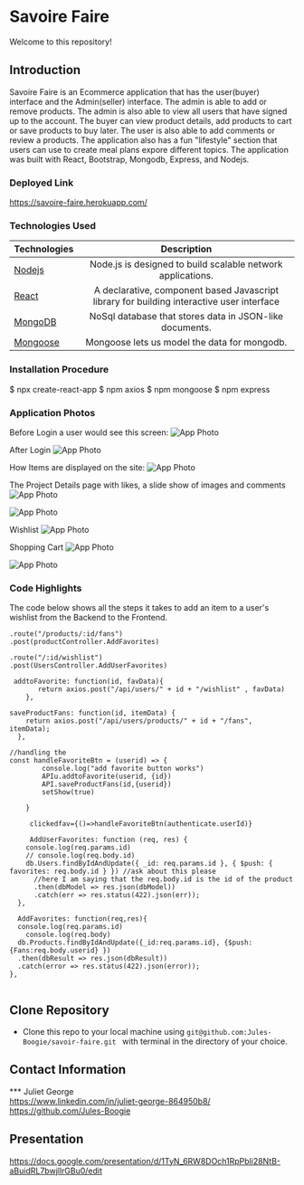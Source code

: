 # Savoire Faire
Welcome to this repository!


## Introduction 
Savoire Faire is an Ecommerce application that has the user(buyer) interface and the Admin(seller) interface. The admin is able to add or remove products. The admin is also able to view all users that have signed up to the account.
The buyer can view product details, add products to cart or save products to buy later. The user is also able to add comments or review a products. The application also has a fun "lifestyle" section that users can use to create meal plans expore different topics. The application was built with React, Bootstrap, Mongodb, Express, and Nodejs. 


### Deployed Link 
https://savoire-faire.herokuapp.com/



### Technologies Used
| Technologies | Description  |
|---------------------------------------------------------------------------|:------------------------------------------------------------------------------------------------------------------:|
| [Nodejs](https://nodejs.org/en/docs/)                                     |             Node.js is designed to build scalable network applications.                 |
| [React](https://reactjs.org/)                |   A declarative, component based Javascript library for building interactive user interface                 |
| [MongoDB](https://www.mongodb.com/)                |   NoSql database that stores data in JSON-like documents.                |
| [Mongoose](https://mongoosejs.com/)                |  Mongoose lets us model the data for mongodb.                |




### Installation Procedure
$ npx create-react-app <myappname>
$ npm axios
$ npm mongoose
$ npm express


### Application Photos

Before Login a user would see this screen:
![App Photo](https://github.com/Jules-Boogie/savoir-faire/blob/master/client/public/app%20photos/before%20login.PNG)

After Login 
![App Photo](https://github.com/Jules-Boogie/savoir-faire/blob/master/client/public/app%20photos/afterlogin.PNG)

How Items are displayed on the site:
![App Photo](https://github.com/Jules-Boogie/savoir-faire/blob/master/client/public/app%20photos/items.PNG)

The Project Details page with likes, a slide show of images and comments 
![App Photo](https://github.com/Jules-Boogie/savoir-faire/blob/master/client/public/app%20photos/productdetail.PNG)

![App Photo](https://github.com/Jules-Boogie/savoir-faire/blob/master/client/public/app%20photos/photoslidescommentreviewsession.PNG)

Wishlist
![App Photo](https://github.com/Jules-Boogie/savoir-faire/blob/master/client/public/app%20photos/wishlistpage.PNG)


Shopping Cart
![App Photo](https://github.com/Jules-Boogie/savoir-faire/blob/master/client/public/app%20photos/cart.PNG)

![App Photo](https://github.com/Jules-Boogie/savoir-faire/blob/master/client/public/app%20photos/shoppingcart.PNG)





### Code Highlights
 The code below shows all the steps it takes to add an item to a user's wishlist from the Backend to the Frontend. 
```
.route("/products/:id/fans")
.post(productController.AddFavorites)

.route("/:id/wishlist")
.post(UsersController.AddUserFavorites)

 addtoFavorite: function(id, favData){
       return axios.post("/api/users/" + id + "/wishlist" , favData)
    },

saveProductFans: function(id, itemData) {
    return axios.post("/api/users/products/" + id + "/fans", itemData);
  },

//handling the 
const handleFavoriteBtn = (userid) => {
        console.log("add favorite button works")
        APIu.addtoFavorite(userid, {id})
        API.saveProductFans(id,{userid})
        setShow(true)

    }
    
     clickedfav={()=>handleFavoriteBtn(authenticate.userId)}
     
     AddUserFavorites: function (req, res) {
    console.log(req.params.id)
    // console.log(req.body.id)
    db.Users.findByIdAndUpdate({ _id: req.params.id }, { $push: { favorites: req.body.id } }) //ask about this please
      //here I am saying that the req.body.id is the id of the product
      .then(dbModel => res.json(dbModel))
      .catch(err => res.status(422).json(err));
  },
  
  AddFavorites: function(req,res){
  console.log(req.params.id)
    console.log(req.body)
  db.Products.findByIdAndUpdate({_id:req.params.id}, {$push: {Fans:req.body.userid} })
  .then(dbResult => res.json(dbResult))
  .catch(error => res.status(422).json(error));
},
     

```


## Clone Repository
 - Clone this repo to your local machine using ```git@github.com:Jules-Boogie/savoir-faire.git ``` with terminal in the directory of your choice. 



## Contact Information
*** Juliet George   
https://www.linkedin.com/in/juliet-george-864950b8/
https://github.com/Jules-Boogie 


## Presentation 
https://docs.google.com/presentation/d/1TyN_6RW8DOch1RpPbli28NtB-aBuidRL7bwjllrGBu0/edit
